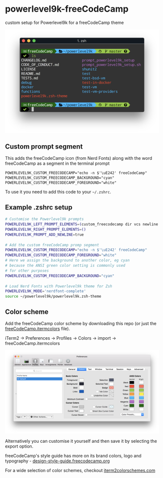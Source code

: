 # powerlevel9k-freeCodeCamp
custom setup for Powerlevel9k for a freeCodeCamp theme

![Screenshot](images/terminal-freecodecamp-powerlevel9k.png)

## Custom prompt segment

This adds the freeCodeCamp icon (from Nerd Fonts) along with the word freeCodeCamp as a segment in the terminal prompt

```
POWERLEVEL9K_CUSTOM_FREECODECAMP="echo -n $'\uE242' freeCodeCamp"
POWERLEVEL9K_CUSTOM_FREECODECAMP_BACKGROUND="cyan"
POWERLEVEL9K_CUSTOM_FREECODECAMP_FOREGROUND="white"
```

To use it you need to add this code to your `~/.zshrc`.

## Example .zshrc setup

```sh
# Customise the Powerlevel9k prompts
POWERLEVEL9K_LEFT_PROMPT_ELEMENTS=(custom_freecodecamp dir vcs newline status)
POWERLEVEL9K_RIGHT_PROMPT_ELEMENTS=()
POWERLEVEL9K_PROMPT_ADD_NEWLINE=true

# Add the custom freeCodeCamp promp segment
POWERLEVEL9K_CUSTOM_FREECODECAMP="echo -n $'\uE242' freeCodeCamp"
POWERLEVEL9K_CUSTOM_FREECODECAMP_FOREGROUND="white"
# Here we assign the background to another color, eg cyan
# because the ANSI green color setting is commonly used
# for other purposes
POWERLEVEL9K_CUSTOM_FREECODECAMP_BACKGROUND="cyan"

# Load Nerd Fonts with Powerlevel9k theme for Zsh
POWERLEVEL9K_MODE='nerdfont-complete'
source ~/powerlevel9k/powerlevel9k.zsh-theme
```

## Color scheme

Add the freeCodeCamp color scheme by downloading this repo (or just the [freeCodeCamp.itermcolors](freeCodeCamp.itermcolors) file).  

iTerm2 -> Preferences -> Profiles -> Colors -> import -> <YOUR LOCAL PATH TO FILE>freeCodeCamp.itermcolors  

![iTerm2 Preferences with freeCodeCamp Colors](images/iterm2-preferences-colors-freeCodeCamp.png)

Alternatively you can customise it yourself and then save it by selecting the export option.  

freeCodeCamp's style guide has more on its brand colors, logo and typography -   [design-style-guide.freecodecamp.org](https://design-style-guide.freecodecamp.org/)  

For a wide selection of color schemes, checkout [iterm2colorschemes.com](https://iterm2colorschemes.com/)  
